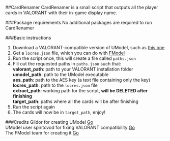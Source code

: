##CardRenamer
CardRenamer is a small script that outputs all the player cards in VALORANT with their in-game display name.

###Package requirements
No additional packages are required to run CardRenamer

###Basic instructions
1. Download a VALORANT-compatible version of UModel, such as [this one](https://www.gildor.org/smf/index.php?action=dlattach;topic=7040.0;attach=2029)
2. Get a `locres.json` file, which you can do with [FModel](https://ci.appveyor.com/project/iAmAsval/fmodel/branch/master/artifacts)
3. Run the script once, this will create a file called `paths.json`
4. Fill out the requested paths in `paths.json` such that:  
**valorant_path**: path to your VALORANT installation folder  
**umodel_path**: path to the UModel executable  
**aes_path**: path to the AES key (a text file containing only the key)  
**locres_path**: path to the `locres.json` file  
**extract_path**: working path for the script, **will be DELETED after finishing**  
**target_path**: paths where all the cards will be after finishing
5. Run the script again
6. The cards will now be in `target_path`, enjoy!

###Credits
Gildor for creating UModel [Go](https://www.gildor.org/en/projects/umodel)  
UModel user spiritovod for fixing VALORANT compatibility [Go](https://www.gildor.org/smf/index.php/topic,7040.msg39129.html#msg39129)  
The FModel team for creating it [Go](https://github.com/iAmAsval/FModel)
